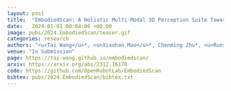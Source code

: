 ```yaml
---
layout: post
title:  "EmbodiedScan: A Holistic Multi-Modal 3D Perception Suite Towards Embodied AI"
date:   2024-01-01 00:04:00 +00:00
image: pubs/2024.EmbodiedScan/teaser.gif
categories: research
authors: "<u>Tai Wang</u>*, <u>Xiaohan Mao</u>*, Chenming Zhu*, <u>Runsen Xu</u>, <u>Ruiyuan Lyu</u>, <u>Peisen Li</u>, <u>Xiao Chen</u>, Wenwei Zhang, Kai Chen, Tianfan Xue, Xihui Liu, Cewu Lu, Dahua Lin, <strong>Jiangmiao Pang</strong><sup>&dagger;</sup>"
venue: "In Submission"
page: https://tai-wang.github.io/embodiedscan/
arxiv: https://arxiv.org/abs/2312.16170
code: https://github.com/OpenRobotLab/EmbodiedScan
bibtex: pubs/2024.EmbodiedScan/bibtex.txt
---
```

